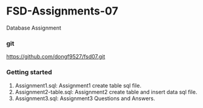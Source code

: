 # FSD-Assignments-07
Database Assignment

### git
https://github.com/dongf9527/fsd07.git

### Getting started
1. Assignment1.sql:             Assignment1 create table sql file.
2. Assignment2-table.sql:   Assignment2 create table and insert data sql file.
3. Assignment3.sql:            Assignment3 Questions and Answers.
